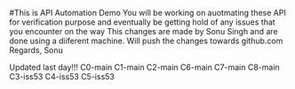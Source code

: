 #This is API Automation Demo
You will be working on auotmating these API for verification purpose and eventually be getting hold of any issues that you encounter on the way
This changes are made by Sonu Singh and are done using a diiferent machine.
Will push the changes towards github.com	
Regards,
Sonu

Updated last day!!!
C0-main
C1-main
C2-main
C6-main
C7-main
C8-main
C3-iss53
C4-iss53
C5-iss53
